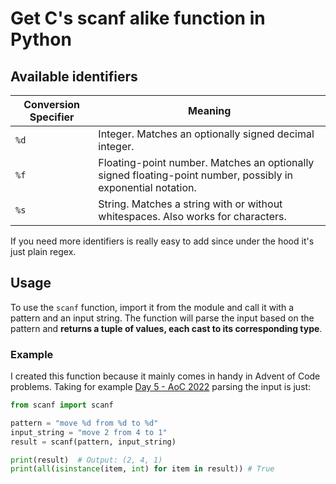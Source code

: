 # Get C's scanf alike function in Python

## Available identifiers
| Conversion Specifier | Meaning                                   |
|----------------------|-------------------------------------------|
| `%d`                 | Integer. Matches an optionally signed decimal integer. |
| `%f`                 | Floating-point number. Matches an optionally signed floating-point number, possibly in exponential notation. |
| `%s`                 | String. Matches a string with or without whitespaces. Also works for characters. |

If you need more identifiers is really easy to add since under the hood it's just plain regex.


## Usage

To use the `scanf` function, import it from the module and call it with a pattern and an input string. The function will parse the input based on the pattern and **returns a tuple of values, each cast to its corresponding type**.

### Example
I created this function because it mainly comes in handy in Advent of Code problems. Taking for example [Day 5 - AoC 2022](https://adventofcode.com/2022/day/5) parsing the input is just:

```python
from scanf import scanf 

pattern = "move %d from %d to %d"
input_string = "move 2 from 4 to 1"
result = scanf(pattern, input_string)

print(result)  # Output: (2, 4, 1)
print(all(isinstance(item, int) for item in result)) # True

